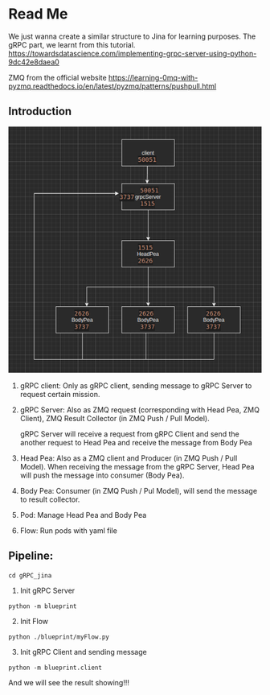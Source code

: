 # Read Me

We just wanna create a similar structure to Jina for learning purposes. The gRPC part, we learnt from this tutorial. 
https://towardsdatascience.com/implementing-grpc-server-using-python-9dc42e8daea0

ZMQ from the official website  https://learning-0mq-with-pyzmq.readthedocs.io/en/latest/pyzmq/patterns/pushpull.html




## Introduction

<img src="./jina.png" alt="image" style="zoom:100%;" />

1. gRPC client: Only as gRPC client, sending message to gRPC Server to request certain mission.

2. gRPC Server: Also as ZMQ request (corresponding with Head Pea, ZMQ Client), ZMQ Result Collector (in ZMQ Push / Pull Model).

   gRPC Server will receive a request from gRPC Client and send the another request to Head Pea and receive the message from Body Pea

3. Head Pea: Also as a ZMQ client and Producer (in ZMQ Push / Pull Model). When receiving the message from the gRPC Server, Head Pea will push the message into consumer (Body Pea).

4. Body Pea: Consumer (in ZMQ Push / Pul Model), will send the message to result collector.

5. Pod: Manage Head Pea and Body Pea

6. Flow: Run pods with yaml file

## Pipeline:

~~~shell
cd gRPC_jina
~~~



1. Init gRPC Server

~~~shell
python -m blueprint
~~~

2. Init Flow

~~~shell
python ./blueprint/myFlow.py
~~~

3. Init gRPC Client and sending message

~~~shell
python -m blueprint.client
~~~



And we will see the result showing!!!


